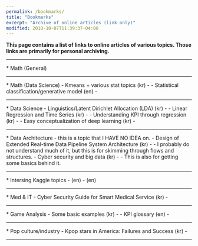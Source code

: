 ```yaml
---
permalink: /bookmarks/
title: "Bookmarks"
excerpt: "Archive of online articles (link only)"
modified: 2018-10-07T11:39:37-04:00
---
```


**This page contains a list of links to online articles of various topics.
  Those links are primarily for personal archiving.**

<hr/>
* Math (General)

<hr/>
* Math (Data Science)
    - Kmeans + various stat topics (kr)
        - <https://brunch.co.kr/@rapaellee/10>
    - Statistical classification/generative model (en)
        - <https://en.wikipedia.org/wiki/Generative_model>

<hr/>
* Data Science
    - Linguistics/Latent Dirichlet Allocation (LDA) (kr)
        - <https://brunch.co.kr/@mapthecity/2>
    - Linear Regression and Time Series (kr)
        - <https://brunch.co.kr/@gimmesilver/4>
    - Understanding KPI through regression (kr)
        - <https://brunch.co.kr/@gimmesilver/29>
    - Easy conceptualization of deep learning (kr)
        - <https://www.slideshare.net/yongho/ss-79607172>

<hr/>
* Data Architecture - this is a topic that I HAVE NO IDEA on.
    - Design of Extended Real-time Data Pipeline System Architecture (kr)
        - <http://kiise.or.kr/e_journal/2015/8/JOK/pdf/08.pdf>
    - I probably do not understand much of it, but this is for skimming through flows and structures. 
    - Cyber security and big data (kr)
        - <https://ettrends.etri.re.kr/ettrends/141/0905001823/28-3_019-029.pdf>
            - This is also for getting some basics behind it. 

<hr/>
* Intersing Kaggle topics 
    - <https://www.kaggle.com/lava18/google-play-store-apps> (en)
    - <https://www.kaggle.com/c/house-prices-advanced-regression-techniques> (en)

<hr/>
* Med & IT
    - Cyber Security Guide for Smart Medical Service (kr)
        - <http://www.kisa.or.kr/uploadfile/201805/201805290956314977.pdf>

<hr/>
* Game Analysis
    - Some basic examples (kr)
        - <http://hiprock.tistory.com/169>
    - KPI glossary (en)
        - <https://docs.adjust.com/en/kpi-glossary/>

<hr/>
* Pop culture/industry
    - Kpop stars in America: Failures and Success (kr)
        -<https://m.post.naver.com/viewer/postView.nhn?volumeNo=10480092&memberNo=30808112>

<hr/>
